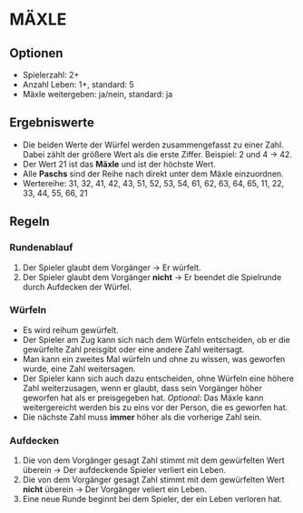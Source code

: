 # MÄXLE

## Optionen
* Spielerzahl: 2+
* Anzahl Leben: 1+, standard: 5
* Mäxle weitergeben: ja/nein, standard: ja

## Ergebniswerte
* Die beiden Werte der Würfel werden zusammengefasst zu einer Zahl. Dabei zählt der größere Wert als die erste Ziffer. Beispiel: 2 und 4 -> 42.
* Der Wert 21 ist das **Mäxle** und ist der höchste Wert.
* Alle **Paschs** sind der Reihe nach direkt unter dem Mäxle einzuordnen.
* Wertereihe: 31, 32, 41, 42, 43, 51, 52, 53, 54, 61, 62, 63, 64, 65, 11, 22, 33, 44, 55, 66, 21

## Regeln

### Rundenablauf
1. Der Spieler glaubt dem Vorgänger -> Er würfelt.
2. Der Spieler glaubt dem Vorgänger **nicht** -> Er beendet die Spielrunde durch Aufdecken der Würfel.

### Würfeln
* Es wird reihum gewürfelt.
* Der Spieler am Zug kann sich nach dem Würfeln entscheiden, ob er die gewürfelte Zahl preisgibt oder eine andere Zahl weitersagt.
* Man kann ein zweites Mal würfeln und ohne zu wissen, was geworfen wurde, eine Zahl weitersagen.
* Der Spieler kann sich auch dazu entscheiden, ohne Würfeln eine höhere Zahl weiterzusagen, wenn er glaubt, dass sein Vorgänger höher geworfen hat als er preisgegeben hat.
*Optional*: Das Mäxle kann weitergereicht werden bis zu eins vor der Person, die es geworfen hat.
* Die nächste Zahl muss **immer** höher als die vorherige Zahl sein.

### Aufdecken
1. Die von dem Vorgänger gesagt Zahl stimmt mit dem gewürfelten Wert überein -> Der aufdeckende Spieler verliert ein Leben.
2. Die von dem Vorgänger gesagt Zahl stimmt mit dem gewürfelten Wert **nicht** überein -> Der Vorgänger veliert ein Leben.
3. Eine neue Runde beginnt bei dem Spieler, der ein Leben verloren hat.